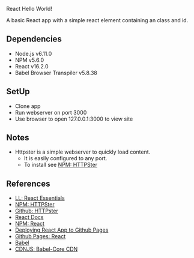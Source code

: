 React Hello World!

A basic React app with a simple react element containing an class and id.

## Dependencies
- Node.js v6.11.0
- NPM v5.6.0
- React v16.2.0
- Babel Browser Transpiler v5.8.38 


## SetUp
- Clone app
- Run webserver on port 3000
- Use browser to open 127.0.0.1:3000 to view site


## Notes
- Httpster is a simple webserver to quickly load content.
  - It is easily configured to any port.
  - To install see [NPM: HTTPSter](https://www.npmjs.com/package/httpster)







## References
- [LL: React Essentials](https://www.linkedin.com/learning/react-js-essential-training)
- [NPM: HTTPSter](https://www.npmjs.com/package/httpster)
- [Github: HTTPster](https://github.com/SimbCo/httpster)
- [React Docs](https://reactjs.net)
- [NPM: React](https://www.npmjs.com/package/react)
- [Deploying React App to Github Pages](https://github.com/gitname/react-gh-pages)
- [Github Pages: React](https://github.com/facebookincubator/create-react-app/blob/master/packages/react-scripts/template/README.md#github-pages)
- [Babel](https://babeljs.io)
- [CDNJS: Babel-Core CDN](https://cdnjs.com)



